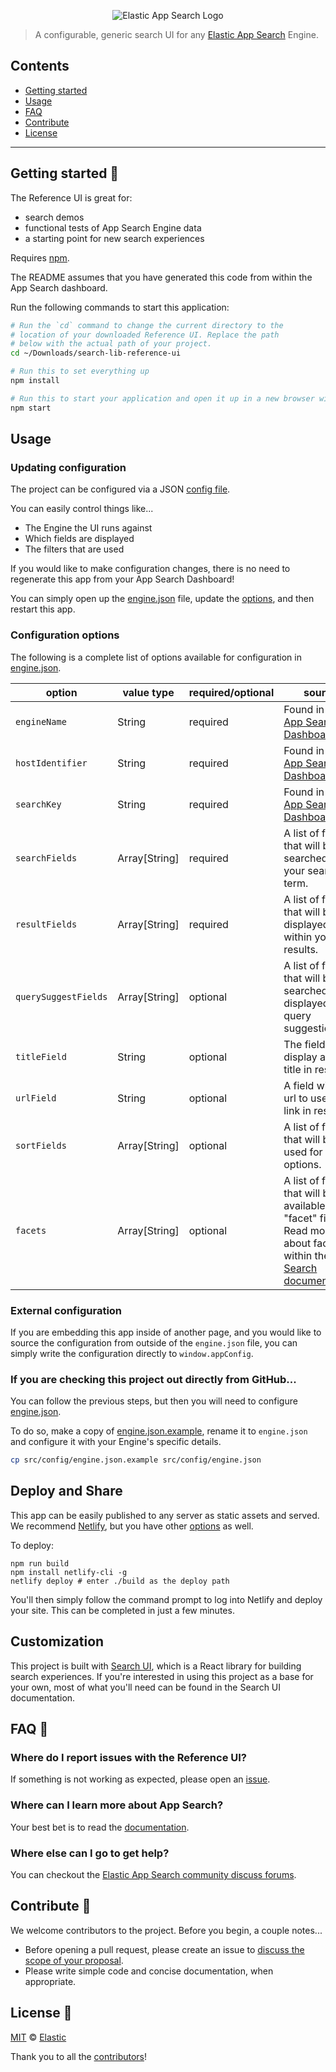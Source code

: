 <p align="center"><img src="https://github.com/elastic/app-search-reference-ui-react/blob/master/logo-app-search.png?raw=true" alt="Elastic App Search Logo"></p>

> A configurable, generic search UI for
> any [Elastic App Search](https://www.elastic.co/cloud/search-lib-service) Engine.

## Contents

- [Getting started](#getting-started-)
- [Usage](#usage)
- [FAQ](#faq-)
- [Contribute](#contribute-)
- [License](#license-)

---

## Getting started 🐣

The Reference UI is great for:

- search demos
- functional tests of App Search Engine data
- a starting point for new search experiences

Requires [npm](https://www.npmjs.com/).

The README assumes that you have generated this code from within the App Search dashboard.

Run the following commands to start this application:

```bash
# Run the `cd` command to change the current directory to the
# location of your downloaded Reference UI. Replace the path
# below with the actual path of your project.
cd ~/Downloads/search-lib-reference-ui

# Run this to set everything up
npm install

# Run this to start your application and open it up in a new browser window
npm start
```

## Usage

### Updating configuration

The project can be configured via a JSON [config file](src/config/engine.json).

You can easily control things like...

- The Engine the UI runs against
- Which fields are displayed
- The filters that are used

If you would like to make configuration changes, there is no need to regenerate
this app from your App Search Dashboard!

You can simply open up the
[engine.json](src/config/engine.json) file, update the [options](#config),
and then restart this app.

### Configuration options <a id="config"></a>

The following is a complete list of options available for configuration in [engine.json](src/config/engine.json).

| option               | value type    | required/optional | source                                                                                                                                                                                 |
| -------------------- | ------------- | ----------------- | -------------------------------------------------------------------------------------------------------------------------------------------------------------------------------------- |
| `engineName`         | String        | required          | Found in your [App Search Dashboard](http://app.swiftype.com/as).                                                                                                                      |
| `hostIdentifier`     | String        | required          | Found in your [App Search Dashboard](http://app.swiftype.com/as).                                                                                                                      |
| `searchKey`          | String        | required          | Found in your [App Search Dashboard](http://app.swiftype.com/as).                                                                                                                      |
| `searchFields`       | Array[String] | required          | A list of fields that will be searched with your search term.                                                                                                                          |
| `resultFields`       | Array[String] | required          | A list of fields that will be displayed within your results.                                                                                                                           |
| `querySuggestFields` | Array[String] | optional          | A list of fields that will be searched and displayed as query suggestions.                                                                                                             |
| `titleField`         | String        | optional          | The field to display as the title in results.                                                                                                                                          |
| `urlField`           | String        | optional          | A field with a url to use as a link in results.                                                                                                                                        |
| `sortFields`         | Array[String] | optional          | A list of fields that will be used for sort options.                                                                                                                                   |
| `facets`             | Array[String] | optional          | A list of fields that will be available as "facet" filters. Read more about facets within the [App Search documentation](https://swiftype.com/documentation/search-lib/guides/facets). |

### External configuration

If you are embedding this app inside of another page, and you would like to
source the configuration from outside of the `engine.json` file,
you can simply write the configuration directly to `window.appConfig`.

### If you are checking this project out directly from GitHub... <a id="github"></a>

You can follow the previous steps, but then you will need to configure
[engine.json](src/config/engine.json).

To do so, make a copy of [engine.json.example](src/config/engine.json.example),
rename it to `engine.json` and configure it with your Engine's specific details.

```bash
cp src/config/engine.json.example src/config/engine.json
```

## Deploy and Share

This app can be easily published to any server as static assets and served. We recommend [Netlify](https://www.netlify.com/), but you have other [options](https://facebook.github.io/create-react-app/docs/deployment) as well.

To deploy:

```
npm run build
npm install netlify-cli -g
netlify deploy # enter ./build as the deploy path
```

You'll then simply follow the command prompt to log into Netlify and deploy your site. This can be completed in just a few minutes.

## Customization

This project is built with [Search UI](https://github.com/elastic/search-ui), which is a React library for building search experiences. If you're interested in using this project as a base for your own, most of
what you'll need can be found in the Search UI documentation.

## FAQ 🔮

### Where do I report issues with the Reference UI?

If something is not working as expected, please open an [issue](https://github.comelastice/app-search-reference-ui-react/issues/new).

### Where can I learn more about App Search?

Your best bet is to read the [documentation](https://swiftype.com/documentation/app-search).

### Where else can I go to get help?

You can checkout the [Elastic App Search community discuss forums](https://discuss.elastic.co/c/app-search).

## Contribute 🚀

We welcome contributors to the project. Before you begin, a couple notes...

- Before opening a pull request, please create an issue to [discuss the scope of your proposal](https://github.com/elastic/app-search-reference-ui-react/issues).
- Please write simple code and concise documentation, when appropriate.

## License 📗

[MIT](https://github.com/elastic/app-search-reference-ui-react/blob/master/LICENSE.md) © [Elastic](https://github.com/elastic)

Thank you to all the [contributors](https://github.com/elastic/app-search-reference-ui-react/graphs/contributors)!

